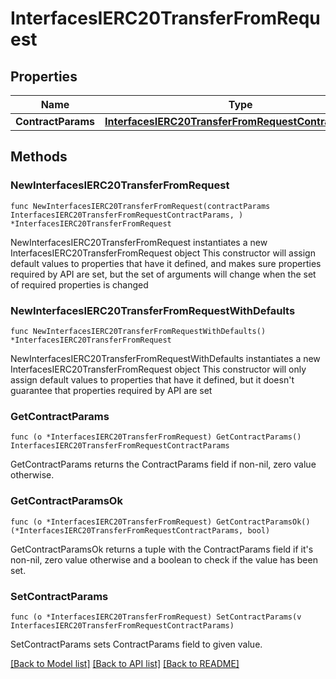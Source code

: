 # InterfacesIERC20TransferFromRequest

## Properties

Name | Type | Description | Notes
------------ | ------------- | ------------- | -------------
**ContractParams** | [**InterfacesIERC20TransferFromRequestContractParams**](InterfacesIERC20TransferFromRequestContractParams.md) |  | 

## Methods

### NewInterfacesIERC20TransferFromRequest

`func NewInterfacesIERC20TransferFromRequest(contractParams InterfacesIERC20TransferFromRequestContractParams, ) *InterfacesIERC20TransferFromRequest`

NewInterfacesIERC20TransferFromRequest instantiates a new InterfacesIERC20TransferFromRequest object
This constructor will assign default values to properties that have it defined,
and makes sure properties required by API are set, but the set of arguments
will change when the set of required properties is changed

### NewInterfacesIERC20TransferFromRequestWithDefaults

`func NewInterfacesIERC20TransferFromRequestWithDefaults() *InterfacesIERC20TransferFromRequest`

NewInterfacesIERC20TransferFromRequestWithDefaults instantiates a new InterfacesIERC20TransferFromRequest object
This constructor will only assign default values to properties that have it defined,
but it doesn't guarantee that properties required by API are set

### GetContractParams

`func (o *InterfacesIERC20TransferFromRequest) GetContractParams() InterfacesIERC20TransferFromRequestContractParams`

GetContractParams returns the ContractParams field if non-nil, zero value otherwise.

### GetContractParamsOk

`func (o *InterfacesIERC20TransferFromRequest) GetContractParamsOk() (*InterfacesIERC20TransferFromRequestContractParams, bool)`

GetContractParamsOk returns a tuple with the ContractParams field if it's non-nil, zero value otherwise
and a boolean to check if the value has been set.

### SetContractParams

`func (o *InterfacesIERC20TransferFromRequest) SetContractParams(v InterfacesIERC20TransferFromRequestContractParams)`

SetContractParams sets ContractParams field to given value.



[[Back to Model list]](../README.md#documentation-for-models) [[Back to API list]](../README.md#documentation-for-api-endpoints) [[Back to README]](../README.md)


